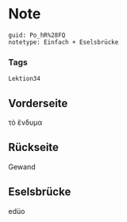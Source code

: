 # Note
```
guid: Po_hR%28FQ
notetype: Einfach + Eselsbrücke
```

### Tags
```
Lektion34
```

## Vorderseite
τὸ ἔνδυμα

## Rückseite
Gewand

## Eselsbrücke
edüo
